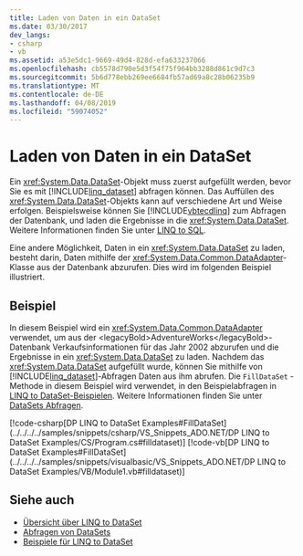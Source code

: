 ```yaml
---
title: Laden von Daten in ein DataSet
ms.date: 03/30/2017
dev_langs:
- csharp
- vb
ms.assetid: a53e5dc1-9669-49d4-828d-efa633237066
ms.openlocfilehash: cb5578d790e5d3f54f75f964bb3288d861c9d7c3
ms.sourcegitcommit: 5b6d778ebb269ee6684fb57ad69a8c28b06235b9
ms.translationtype: MT
ms.contentlocale: de-DE
ms.lasthandoff: 04/08/2019
ms.locfileid: "59074052"
---
```

# <a name="loading-data-into-a-dataset"></a>Laden von Daten in ein DataSet
Ein <xref:System.Data.DataSet>-Objekt muss zuerst aufgefüllt werden, bevor Sie es mit [!INCLUDE[linq_dataset](../../../../includes/linq-dataset-md.md)] abfragen können. Das Auffüllen des <xref:System.Data.DataSet>-Objekts kann auf verschiedene Art und Weise erfolgen. Beispielsweise können Sie [!INCLUDE[vbtecdlinq](../../../../includes/vbtecdlinq-md.md)] zum Abfragen der Datenbank, und laden die Ergebnisse in die <xref:System.Data.DataSet>. Weitere Informationen finden Sie unter [LINQ to SQL](../../../../docs/framework/data/adonet/sql/linq/index.md).  
  
 Eine andere Möglichkeit, Daten in ein <xref:System.Data.DataSet> zu laden, besteht darin, Daten mithilfe der <xref:System.Data.Common.DataAdapter>-Klasse aus der Datenbank abzurufen. Dies wird im folgenden Beispiel illustriert.  
  
## <a name="example"></a>Beispiel  
 In diesem Beispiel wird ein <xref:System.Data.Common.DataAdapter> verwendet, um aus der &lt;legacyBold&gt;AdventureWorks&lt;/legacyBold&gt;-Datenbank Verkaufsinformationen für das Jahr 2002 abzurufen und die Ergebnisse in ein <xref:System.Data.DataSet> zu laden. Nachdem das <xref:System.Data.DataSet> aufgefüllt wurde, können Sie mithilfe von [!INCLUDE[linq_dataset](../../../../includes/linq-dataset-md.md)]-Abfragen Daten aus ihm abrufen. Die `FillDataSet` -Methode in diesem Beispiel wird verwendet, in den Beispielabfragen in [LINQ to DataSet-Beispielen](../../../../docs/framework/data/adonet/linq-to-dataset-examples.md). Weitere Informationen finden Sie unter [DataSets Abfragen](../../../../docs/framework/data/adonet/querying-datasets-linq-to-dataset.md).  
  
 [!code-csharp[DP LINQ to DataSet Examples#FillDataSet](../../../../samples/snippets/csharp/VS_Snippets_ADO.NET/DP LINQ to DataSet Examples/CS/Program.cs#filldataset)]
 [!code-vb[DP LINQ to DataSet Examples#FillDataSet](../../../../samples/snippets/visualbasic/VS_Snippets_ADO.NET/DP LINQ to DataSet Examples/VB/Module1.vb#filldataset)]  
  
## <a name="see-also"></a>Siehe auch

- [Übersicht über LINQ to DataSet](../../../../docs/framework/data/adonet/linq-to-dataset-overview.md)
- [Abfragen von DataSets](../../../../docs/framework/data/adonet/querying-datasets-linq-to-dataset.md)
- [Beispiele für LINQ to DataSet](../../../../docs/framework/data/adonet/linq-to-dataset-examples.md)
